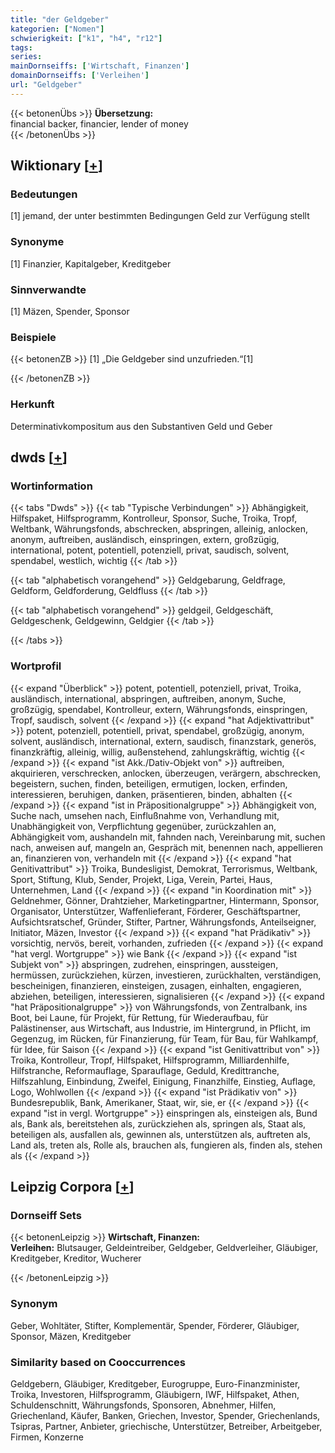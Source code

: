 ```yaml
---
title: "der Geldgeber"
kategorien: ["Nomen"]
schwierigkeit: ["k1", "h4", "r12"]
tags:
series:
mainDornseiffs: ['Wirtschaft, Finanzen']
domainDornseiffs: ['Verleihen']
url: "Geldgeber"
---
```


{{< betonenÜbs >}}
**Übersetzung:**  
financial backer, financier, lender  of money  
{{< /betonenÜbs >}}

## Wiktionary [[+](https://de.wiktionary.org/wiki/Geldgeber)]

### Bedeutungen
[1] jemand, der unter bestimmten Bedingungen Geld zur Verfügung stellt  

### Synonyme
[1] Finanzier, Kapitalgeber, Kreditgeber  

### Sinnverwandte
[1] Mäzen, Spender, Sponsor  

### Beispiele
{{< betonenZB >}}
[1] „Die Geldgeber sind unzufrieden.“[1]  

{{< /betonenZB >}}
### Herkunft
Determinativkompositum aus den Substantiven Geld und Geber  



## dwds [[+](https://www.dwds.de/wb/Geldgeber)]

### Wortinformation
{{< tabs "Dwds" >}}
{{< tab "Typische Verbindungen" >}}
Abhängigkeit, Hilfspaket, Hilfsprogramm, Kontrolleur, Sponsor, Suche, Troika, Tropf, Weltbank, Währungsfonds, abschrecken, abspringen, alleinig, anlocken, anonym, auftreiben, ausländisch, einspringen, extern, großzügig, international, potent, potentiell, potenziell, privat, saudisch, solvent, spendabel, westlich, wichtig
{{< /tab >}}

{{< tab "alphabetisch vorangehend" >}}
Geldgebarung, Geldfrage, Geldform, Geldforderung, Geldfluss
{{< /tab >}}

{{< tab "alphabetisch vorangehend" >}}
geldgeil, Geldgeschäft, Geldgeschenk, Geldgewinn, Geldgier
{{< /tab >}}

{{< /tabs >}}

### Wortprofil
{{< expand "Überblick" >}} potent, potentiell, potenziell, privat, Troika, ausländisch, international, abspringen, auftreiben, anonym, Suche, großzügig, spendabel, Kontrolleur, extern, Währungsfonds, einspringen, Tropf, saudisch, solvent {{< /expand >}}
{{< expand "hat Adjektivattribut" >}} potent, potenziell, potentiell, privat, spendabel, großzügig, anonym, solvent, ausländisch, international, extern, saudisch, finanzstark, generös, finanzkräftig, alleinig, willig, außenstehend, zahlungskräftig, wichtig {{< /expand >}}
{{< expand "ist Akk./Dativ-Objekt von" >}} auftreiben, akquirieren, verschrecken, anlocken, überzeugen, verärgern, abschrecken, begeistern, suchen, finden, beteiligen, ermutigen, locken, erfinden, interessieren, beruhigen, danken, präsentieren, binden, abhalten {{< /expand >}}
{{< expand "ist in Präpositionalgruppe" >}} Abhängigkeit von, Suche nach, umsehen nach, Einflußnahme von, Verhandlung mit, Unabhängigkeit von, Verpflichtung gegenüber, zurückzahlen an, Abhängigkeit vom, aushandeln mit, fahnden nach, Vereinbarung mit, suchen nach, anweisen auf, mangeln an, Gespräch mit, benennen nach, appellieren an, finanzieren von, verhandeln mit {{< /expand >}}
{{< expand "hat Genitivattribut" >}} Troika, Bundesligist, Demokrat, Terrorismus, Weltbank, Sport, Stiftung, Klub, Sender, Projekt, Liga, Verein, Partei, Haus, Unternehmen, Land {{< /expand >}}
{{< expand "in Koordination mit" >}} Geldnehmer, Gönner, Drahtzieher, Marketingpartner, Hintermann, Sponsor, Organisator, Unterstützer, Waffenlieferant, Förderer, Geschäftspartner, Aufsichtsratschef, Gründer, Stifter, Partner, Währungsfonds, Anteilseigner, Initiator, Mäzen, Investor {{< /expand >}}
{{< expand "hat Prädikativ" >}} vorsichtig, nervös, bereit, vorhanden, zufrieden {{< /expand >}}
{{< expand "hat vergl. Wortgruppe" >}} wie Bank {{< /expand >}}
{{< expand "ist Subjekt von" >}} abspringen, zudrehen, einspringen, aussteigen, hermüssen, zurückziehen, kürzen, investieren, zurückhalten, verständigen, bescheinigen, finanzieren, einsteigen, zusagen, einhalten, engagieren, abziehen, beteiligen, interessieren, signalisieren {{< /expand >}}
{{< expand "hat Präpositionalgruppe" >}} von Währungsfonds, von Zentralbank, ins Boot, bei Laune, für Projekt, für Rettung, für Wiederaufbau, für Palästinenser, aus Wirtschaft, aus Industrie, im Hintergrund, in Pflicht, im Gegenzug, im Rücken, für Finanzierung, für Team, für Bau, für Wahlkampf, für Idee, für Saison {{< /expand >}}
{{< expand "ist Genitivattribut von" >}} Troika, Kontrolleur, Tropf, Hilfspaket, Hilfsprogramm, Milliardenhilfe, Hilfstranche, Reformauflage, Sparauflage, Geduld, Kredittranche, Hilfszahlung, Einbindung, Zweifel, Einigung, Finanzhilfe, Einstieg, Auflage, Logo, Wohlwollen {{< /expand >}}
{{< expand "ist Prädikativ von" >}} Bundesrepublik, Bank, Amerikaner, Staat, wir, sie, er {{< /expand >}}
{{< expand "ist in vergl. Wortgruppe" >}} einspringen als, einsteigen als, Bund als, Bank als, bereitstehen als, zurückziehen als, springen als, Staat als, beteiligen als, ausfallen als, gewinnen als, unterstützen als, auftreten als, Land als, treten als, Rolle als, brauchen als, fungieren als, finden als, stehen als {{< /expand >}}

## Leipzig Corpora [[+](https://corpora.uni-leipzig.de/en/res?word=Geldgeber&corpusId=deu_newscrawl-public_2018)]

### Dornseiff Sets
{{< betonenLeipzig >}}
**Wirtschaft, Finanzen:**  
**Verleihen:** Blutsauger, Geldeintreiber, Geldgeber, Geldverleiher, Gläubiger, Kreditgeber, Kreditor, Wucherer  

{{< /betonenLeipzig >}}

### Synonym
Geber, Wohltäter, Stifter, Komplementär, Spender, Förderer, Gläubiger, Sponsor, Mäzen, Kreditgeber


### Similarity based on Cooccurrences
Geldgebern, Gläubiger, Kreditgeber, Eurogruppe, Euro-Finanzminister, Troika, Investoren, Hilfsprogramm, Gläubigern, IWF, Hilfspaket, Athen, Schuldenschnitt, Währungsfonds, Sponsoren, Abnehmer, Hilfen, Griechenland, Käufer, Banken, Griechen, Investor, Spender, Griechenlands, Tsipras, Partner, Anbieter, griechische, Unterstützer, Betreiber, Arbeitgeber, Firmen, Konzerne

